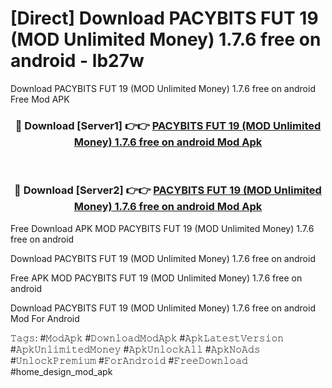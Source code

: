 # [Direct] Download PACYBITS FUT 19 (MOD Unlimited Money) 1.7.6 free on android - lb27w
Download PACYBITS FUT 19 (MOD Unlimited Money) 1.7.6 free on android Free Mod APK

<div align="center">
<h3>🔴 Download [Server1] 👉👉 <a href="https://apk-comot.site?title=PACYBITS_FUT_19_(MOD_Unlimited_Money)_1.7.6_free_on_android">PACYBITS FUT 19 (MOD Unlimited Money) 1.7.6 free on android Mod Apk</a></h3><br>

<h3>🔴 Download [Server2] 👉👉 <a href="https://apk-comot.site?title=PACYBITS_FUT_19_(MOD_Unlimited_Money)_1.7.6_free_on_android">PACYBITS FUT 19 (MOD Unlimited Money) 1.7.6 free on android Mod Apk</a></h3>
</div>


Free Download APK MOD PACYBITS FUT 19 (MOD Unlimited Money) 1.7.6 free on android

Download PACYBITS FUT 19 (MOD Unlimited Money) 1.7.6 free on android 

Free APK MOD PACYBITS FUT 19 (MOD Unlimited Money) 1.7.6 free on android 

Download PACYBITS FUT 19 (MOD Unlimited Money) 1.7.6 free on android Mod For Android

𝚃𝚊𝚐𝚜: #𝙼𝚘𝚍𝙰𝚙𝚔 #𝙳𝚘𝚠𝚗𝚕𝚘𝚊𝚍𝙼𝚘𝚍𝙰𝚙𝚔 #𝙰𝚙𝚔𝙻𝚊𝚝𝚎𝚜𝚝𝚅𝚎𝚛𝚜𝚒𝚘𝚗 #𝙰𝚙𝚔𝚄𝚗𝚕𝚒𝚖𝚒𝚝𝚎𝚍𝙼𝚘𝚗𝚎𝚢 #𝙰𝚙𝚔𝚄𝚗𝚕𝚘𝚌𝚔𝙰𝚕𝚕 #𝙰𝚙𝚔𝙽𝚘𝙰𝚍𝚜 #𝚄𝚗𝚕𝚘𝚌𝚔𝙿𝚛𝚎𝚖𝚒𝚞𝚖 #𝙵𝚘𝚛𝙰𝚗𝚍𝚛𝚘𝚒𝚍 #𝙵𝚛𝚎𝚎𝙳𝚘𝚠𝚗𝚕𝚘𝚊𝚍 #home_design_mod_apk